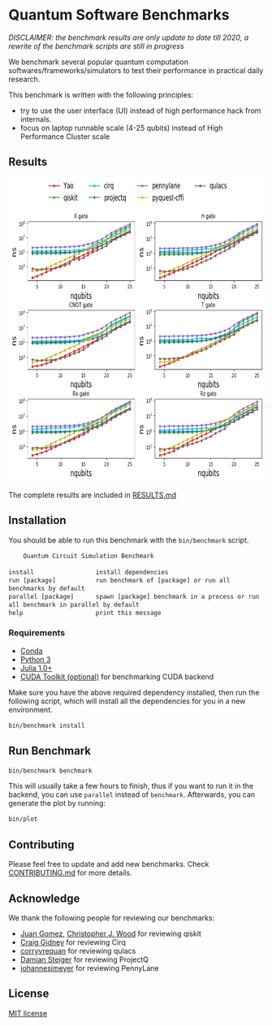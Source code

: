 # Quantum Software Benchmarks

*DISCLAIMER: the benchmark results are only update to date till 2020, a rewrite of the benchmark scripts are still in progress*

We benchmark several popular quantum computation softwares/frameworks/simulators to test their performance
in practical daily research.

This benchmark is written with the following principles:

- try to use the user interface (UI) instead of high performance hack from internals.
- focus on laptop runnable scale (4-25 qubits) instead of High Performance Cluster scale

## Results

<img src="images/gates.png" alt="single gate benchmark (absolute timing)" height=600></img>

The complete results are included in [RESULTS.md](RESULTS.md)

## Installation

You should be able to run this benchmark with the `bin/benchmark` script.

```
    Quantum Circuit Simulation Benchmark

install                 install dependencies
run [package]           run benchmark of [package] or run all benchmarks by default
parallel [package]      spawn [package] benchmark in a process or run all benchmark in parallel by default
help                    print this message
```

### Requirements

- [Conda](https://conda.io/projects/conda/en/latest/user-guide/install/index.html?highlight=conda)
- [Python 3](https://www.python.org/downloads/)
- [Julia 1.0+](https://julialang.org/)
- [CUDA Toolkit (optional)](https://developer.nvidia.com/cuda-toolkit) for benchmarking CUDA backend

Make sure you have the above required dependency installed, then run the following script, which will install
all the dependencies for you in a new environment.

```sh
bin/benchmark install
```

## Run Benchmark

```sh
bin/benchmark benchmark
```

This will usually take a few hours to finish, thus if you want to run it in the backend, you can use `parallel` instead of `benchmark`.
Afterwards, you can generate the plot by running:

```sh
bin/plot
```

## Contributing

Please feel free to update and add new benchmarks. Check [CONTRIBUTING.md](CONTRIBUTING.md) for more details.

## Acknowledge

We thank the following people for reviewing our benchmarks:

- [Juan Gomez](https://github.com/atilag), [Christopher J. Wood](https://github.com/chriseclectic) for reviewing qiskit
- [Craig Gidney](https://github.com/Strilanc) for reviewing Cirq
- [corryvrequan](https://github.com/corryvrequan) for reviewing qulacs
- [Damian Steiger](https://github.com/damiansteiger) for reviewing ProjectQ
- [johannesjmeyer](https://github.com/johannesjmeyer) for reviewing PennyLane

## License

[MIT license](LICENSE)
